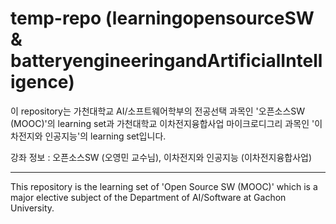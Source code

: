 # temp-repo (learningopensourceSW & batteryengineeringandArtificialIntelligence)

이 repository는 가천대학교 AI/소프트웨어학부의 전공선택 과목인 '오픈소스SW (MOOC)'의 learning set과 가천대학교 이차전지융합사업 마이크로디그리 과목인 '이차전지와 인공지능'의 learning set입니다.  

강좌 정보 : 오픈소스SW (오영민 교수님), 이차전지와 인공지능 (이차전지융합사업)

-----------------------------------

This repository is the learning set of 'Open Source SW (MOOC)' which is a major elective subject of the Department of AI/Software at Gachon University.

